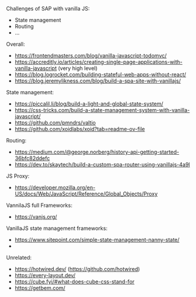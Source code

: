 Challenges of SAP with vanilla JS:
- State management
- Routing
- ...

Overall:
- https://frontendmasters.com/blog/vanilla-javascript-todomvc/
- https://accreditly.io/articles/creating-single-page-applications-with-vanilla-javascript (very high level)
- https://blog.logrocket.com/building-stateful-web-apps-without-react/
- https://blog.jeremylikness.com/blog/build-a-spa-site-with-vanillajs/

State management:
- https://piccalil.li/blog/build-a-light-and-global-state-system/
- https://css-tricks.com/build-a-state-management-system-with-vanilla-javascript/
- https://github.com/pmndrs/valtio
- https://github.com/xoidlabs/xoid?tab=readme-ov-file

Routing:
- https://medium.com/@george.norberg/history-api-getting-started-36bfc82ddefc
- https://dev.to/skaytech/build-a-custom-spa-router-using-vanillajs-4a9l

JS Proxy:
- https://developer.mozilla.org/en-US/docs/Web/JavaScript/Reference/Global_Objects/Proxy

VannilaJS full Frameworks:
- https://vanjs.org/

VanillaJS state management frameworks:
- https://www.sitepoint.com/simple-state-management-nanny-state/
- 


Unrelated:
- https://hotwired.dev/ (https://github.com/hotwired)
- https://every-layout.dev/
- https://cube.fyi/#what-does-cube-css-stand-for
- https://getbem.com/
